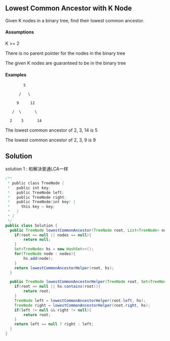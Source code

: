 ## Lowest Common Ancestor with K Node
Given K nodes in a binary tree, find their lowest common ancestor.

#### Assumptions

K >= 2

There is no parent pointer for the nodes in the binary tree

The given K nodes are guaranteed to be in the binary tree

#### Examples

            5
    
          /   \
    
         9     12
    
       /  \      \
    
      2    3      14

The lowest common ancestor of 2, 3, 14 is 5

The lowest common ancestor of 2, 3, 9 is 9

## Solution

solution 1 : 
和解决普通LCA一样

```java
/**
 * public class TreeNode {
 *   public int key;
 *   public TreeNode left;
 *   public TreeNode right;
 *   public TreeNode(int key) {
 *     this.key = key;
 *   }
 * }
 */
public class Solution {
  public TreeNode lowestCommonAncestor(TreeNode root, List<TreeNode> nodes) {
    if(root == null || nodes == null){
    	return null;
    }
    Set<TreeNode> hs = new HashSet<>();
    for(TreeNode node : nodes){
    	hs.add(node);
    }
    return lowestCommonAncestorHelper(root, hs);
  }

  public TreeNode lowestCommonAncestorHelper(TreeNode root, Set<TreeNode> hs){
  	if(root == null || hs.contains(root)){
  		return root;
  	}
  	TreeNode left = lowestCommonAncestorHelper(root.left, hs);
  	TreeNode right = lowestCommonAncestorHelper(root.right, hs);
  	if(left != null && right != null){
  		return root;
  	}
  	return left == null ? right : left;
  }
}
```